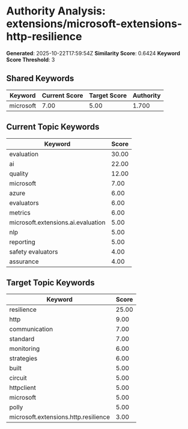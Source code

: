 # Authority Analysis: extensions/microsoft-extensions-http-resilience

**Generated**: 2025-10-22T17:59:54Z
**Similarity Score**: 0.6424
**Keyword Score Threshold**: 3

## Shared Keywords

| Keyword | Current Score | Target Score | Authority |
|---------|---------------|--------------|-----------|
| microsoft | 7.00 | 5.00 | 1.700 |

## Current Topic Keywords

| Keyword | Score |
|---------|-------|
| evaluation | 30.00 |
| ai | 22.00 |
| quality | 12.00 |
| microsoft | 7.00 |
| azure | 6.00 |
| evaluators | 6.00 |
| metrics | 6.00 |
| microsoft.extensions.ai.evaluation | 5.00 |
| nlp | 5.00 |
| reporting | 5.00 |
| safety evaluators | 4.00 |
| assurance | 4.00 |

## Target Topic Keywords

| Keyword | Score |
|---------|-------|
| resilience | 25.00 |
| http | 9.00 |
| communication | 7.00 |
| standard | 7.00 |
| monitoring | 6.00 |
| strategies | 6.00 |
| built | 5.00 |
| circuit | 5.00 |
| httpclient | 5.00 |
| microsoft | 5.00 |
| polly | 5.00 |
| microsoft.extensions.http.resilience | 3.00 |

